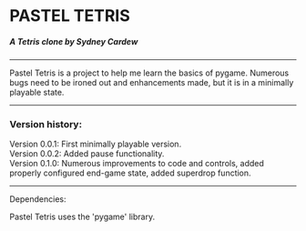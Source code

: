 # PASTEL TETRIS

##### A Tetris clone by Sydney Cardew

---

Pastel Tetris is a project to help me learn the basics of pygame. Numerous bugs
need to be ironed out and enhancements made, but it is in a minimally playable
state.

---

### Version history:
Version 0.0.1: First minimally playable version.    
Version 0.0.2: Added pause functionality.    
Version 0.1.0: Numerous improvements to code and controls, added properly 
configured end-game state, added superdrop function.

---

Dependencies:

Pastel Tetris uses the 'pygame' library.